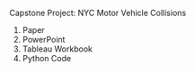Capstone Project: 
NYC Motor Vehicle Collisions

1. Paper
2. PowerPoint
3. Tableau Workbook
4. Python Code
